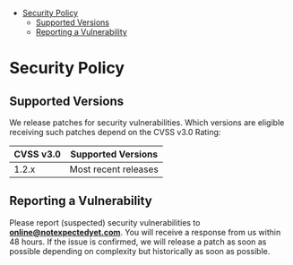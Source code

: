 <!-- START doctoc generated TOC please keep comment here to allow auto update -->
<!-- DON'T EDIT THIS SECTION, INSTEAD RE-RUN doctoc TO UPDATE -->


- [Security Policy](#security-policy)
  - [Supported Versions](#supported-versions)
  - [Reporting a Vulnerability](#reporting-a-vulnerability)

<!-- END doctoc generated TOC please keep comment here to allow auto update -->

# Security Policy

## Supported Versions

We release patches for security vulnerabilities. Which versions are eligible
receiving such patches depend on the CVSS v3.0 Rating:

| CVSS v3.0 | Supported Versions                        |
| --------- | ----------------------------------------- |
| 1.2.x  | Most recent releases |

## Reporting a Vulnerability

Please report (suspected) security vulnerabilities to
**[online@notexpectedyet.com](mailto:online@notexpectedyet.com)**. You will receive a response from
us within 48 hours. If the issue is confirmed, we will release a patch as soon
as possible depending on complexity but historically as soon as possible.
